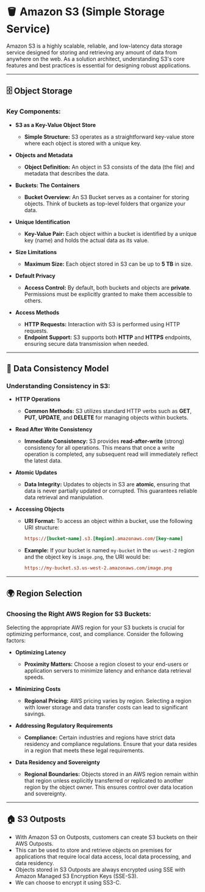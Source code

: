 # 🪣 **Amazon S3 (Simple Storage Service)**

Amazon S3 is a highly scalable, reliable, and low-latency data storage service designed for storing and retrieving any amount of data from anywhere on the web. As a solution architect, understanding S3's core features and best practices is essential for designing robust applications.

---

## 🗄️ **Object Storage**

### **Key Components:**

- **S3 as a Key-Value Object Store**

  - **Simple Structure:** S3 operates as a straightforward key-value store where each object is stored with a unique key.

- **Objects and Metadata**

  - **Object Definition:** An object in S3 consists of the data (the file) and metadata that describes the data.

- **Buckets: The Containers**

  - **Bucket Overview:** An S3 Bucket serves as a container for storing objects. Think of buckets as top-level folders that organize your data.

- **Unique Identification**

  - **Key-Value Pair:** Each object within a bucket is identified by a unique key (name) and holds the actual data as its value.

- **Size Limitations**

  - **Maximum Size:** Each object stored in S3 can be up to **5 TB** in size.

- **Default Privacy**

  - **Access Control:** By default, both buckets and objects are **private**. Permissions must be explicitly granted to make them accessible to others.

- **Access Methods**
  - **HTTP Requests:** Interaction with S3 is performed using HTTP requests.
  - **Endpoint Support:** S3 supports both **HTTP** and **HTTPS** endpoints, ensuring secure data transmission when needed.

---

## 🔄 **Data Consistency Model**

### **Understanding Consistency in S3:**

- **HTTP Operations**

  - **Common Methods:** S3 utilizes standard HTTP verbs such as **GET**, **PUT**, **UPDATE**, and **DELETE** for managing objects within buckets.

- **Read After Write Consistency**

  - **Immediate Consistency:** S3 provides **read-after-write** (strong) consistency for all operations. This means that once a write operation is completed, any subsequent read will immediately reflect the latest data.

- **Atomic Updates**

  - **Data Integrity:** Updates to objects in S3 are **atomic**, ensuring that data is never partially updated or corrupted. This guarantees reliable data retrieval and manipulation.

- **Accessing Objects**

  - **URI Format:** To access an object within a bucket, use the following URI structure:

    ```ini
    https://[bucket-name].s3.[Region].amazonaws.com/[key-name]
    ```

  - **Example:** If your bucket is named `my-bucket` in the `us-west-2` region and the object key is `image.png`, the URI would be:

    ```ini
    https://my-bucket.s3.us-west-2.amazonaws.com/image.png
    ```

---

## 🌍 **Region Selection**

### **Choosing the Right AWS Region for S3 Buckets:**

Selecting the appropriate AWS region for your S3 buckets is crucial for optimizing performance, cost, and compliance. Consider the following factors:

- **Optimizing Latency**

  - **Proximity Matters:** Choose a region closest to your end-users or application servers to minimize latency and enhance data retrieval speeds.

- **Minimizing Costs**

  - **Regional Pricing:** AWS pricing varies by region. Selecting a region with lower storage and data transfer costs can lead to significant savings.

- **Addressing Regulatory Requirements**

  - **Compliance:** Certain industries and regions have strict data residency and compliance regulations. Ensure that your data resides in a region that meets these legal requirements.

- **Data Residency and Sovereignty**
  - **Regional Boundaries:** Objects stored in an AWS region remain within that region unless explicitly transferred or replicated to another region by the object owner. This ensures control over data location and sovereignty.

---

## 🏠 S3 Outposts

- With Amazon S3 on Outposts, customers can create S3 buckets on their AWS Outposts.
- This can be used to store and retrieve objects on premises for applications that require local data access, local data processing, and data residency.
- Objects stored in S3 Outposts are always encrypted using SSE with Amazon Managed S3 Encryption Keys (SSE-S3).
- We can choose to encrypt it using SS3-C.
